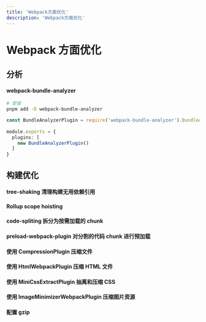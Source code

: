```yaml
---
title: 'Webpack方面优化'
description: 'Webpack方面优化'
---
```


# Webpack 方面优化




## 分析


#### webpack-bundle-analyzer

```bash
# 安装
pnpm add -D webpack-bundle-analyzer
```

```ts
const BundleAnalyzerPlugin = require('webpack-bundle-analyzer').BundleAnalyzerPlugin
 
module.exports = {
  plugins: [
    new BundleAnalyzerPlugin()
  ]
}
```




## 构建优化


#### tree-shaking 清理构建无用依赖引用


#### Rollup scope hoisting


#### code-spliting 拆分为按需加载的 chunk


#### preload-webpack-plugin 对分割的代码 chunk 进行预加载


#### 使用 CompressionPlugin 压缩文件


#### 使用 HtmlWebpackPlugin 压缩 HTML 文件


#### 使用 MiniCssExtractPlugin 抽离和压缩 CSS


#### 使用 ImageMinimizerWebpackPlugin 压缩图片资源


#### 配置 gzip

